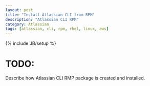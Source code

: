 ```yaml
---
layout: post
title: "Install Atlassian CLI from RPM"
description: "Atlassian CLI RPM"
category: Atlassian
tags: [atlassian, cli, rpm, rhel, linux, aws]
---
```

{% include JB/setup %}

# TODO:
Describe how Atlassian CLI RMP package is created and installed.
